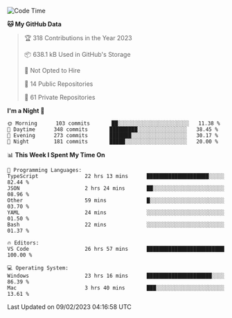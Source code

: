 <!--START_SECTION:waka-->
![Code Time](http://img.shields.io/badge/Code%20Time-3%2C606%20hrs%209%20mins-blue)

**🐱 My GitHub Data** 

> 🏆 318 Contributions in the Year 2023
 > 
> 📦 638.1 kB Used in GitHub's Storage 
 > 
> 🚫 Not Opted to Hire
 > 
> 📜 14 Public Repositories 
 > 
> 🔑 61 Private Repositories  
 > 
**I'm a Night 🦉** 

```text
🌞 Morning      103 commits       ██░░░░░░░░░░░░░░░░░░░░░░░   11.38 % 
🌆 Daytime      348 commits       █████████░░░░░░░░░░░░░░░░   38.45 % 
🌃 Evening      273 commits       ███████░░░░░░░░░░░░░░░░░░   30.17 % 
🌙 Night        181 commits       █████░░░░░░░░░░░░░░░░░░░░   20.00 % 

```


📊 **This Week I Spent My Time On** 

```text
💬 Programming Languages: 
TypeScript               22 hrs 13 mins      ████████████████████░░░░░   82.44 % 
JSON                     2 hrs 24 mins       ██░░░░░░░░░░░░░░░░░░░░░░░   08.96 % 
Other                    59 mins             █░░░░░░░░░░░░░░░░░░░░░░░░   03.70 % 
YAML                     24 mins             ░░░░░░░░░░░░░░░░░░░░░░░░░   01.50 % 
Bash                     22 mins             ░░░░░░░░░░░░░░░░░░░░░░░░░   01.37 % 

🔥 Editors: 
VS Code                  26 hrs 57 mins      █████████████████████████   100.00 % 

💻 Operating System: 
Windows                  23 hrs 16 mins      █████████████████████░░░░   86.39 % 
Mac                      3 hrs 40 mins       ███░░░░░░░░░░░░░░░░░░░░░░   13.61 % 

```


 Last Updated on 09/02/2023 04:16:58 UTC
<!--END_SECTION:waka-->

